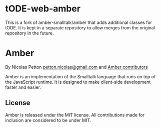tODE-web-amber
==============

This is a fork of amber-smalltalk/amber that adds additional classes for tODE. It is kept in a separate repository to allow merges from the original repository in the future.

Amber 
=====

By Nicolas Petton <petton.nicolas@gmail.com> and [Amber contributors](https://github.com/NicolasPetton/amber/contributors)

Amber is an implementation of the Smalltalk language that runs on top of the JavaScript runtime. It is designed to make client-side development faster and easier.

License
-------

Amber is released under the MIT license. All contributions made for inclusion are considered to be under MIT.
